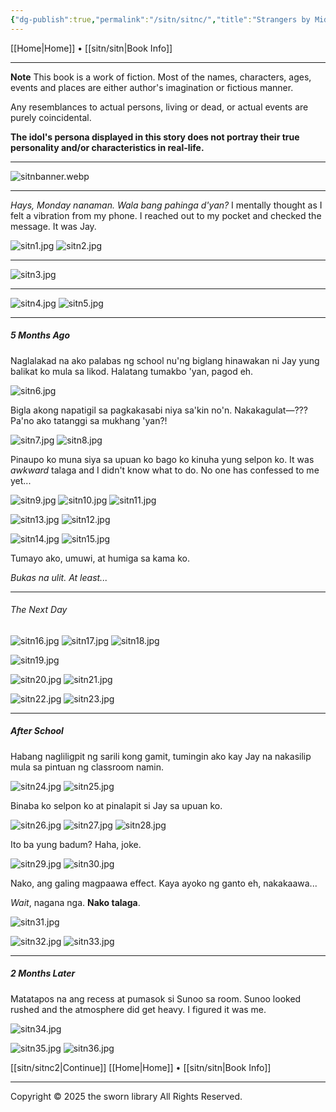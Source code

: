 ```yaml
---
{"dg-publish":true,"permalink":"/sitn/sitnc/","title":"Strangers by Midnight Page 1"}
---
```


[[Home\|Home]] • [[sitn/sitn\|Book Info]]

***

**Note**
This book is a work of fiction. Most of the names, characters, ages, events and places are either author's imagination or fictious manner.

Any resemblances to actual persons, living or dead, or actual events are purely coincidental.

**The idol's persona displayed in this story does not portray their true personality and/or characteristics in real-life.**

***

![sitnbanner.webp](/img/user/sitn/sitnbanner.webp)

***

*Hays, Monday nanaman. Wala bang pahinga d'yan?*  I mentally thought as I felt a vibration from my phone. I reached out to my pocket and checked the message. It was Jay.

![sitn1.jpg](/img/user/b%20storage/a%20storage/sitn1.jpg)
![sitn2.jpg](/img/user/b%20storage/a%20storage/sitn2.jpg)

***

![sitn3.jpg](/img/user/b%20storage/a%20storage/sitn3.jpg)

***

![sitn4.jpg](/img/user/b%20storage/a%20storage/sitn4.jpg)
![sitn5.jpg](/img/user/b%20storage/a%20storage/sitn5.jpg)

***

##### 5 Months Ago
Naglalakad na ako palabas ng school nu'ng biglang hinawakan ni Jay yung balikat ko mula sa likod. Halatang tumakbo 'yan, pagod eh.

![sitn6.jpg](/img/user/b%20storage/a%20storage/sitn6.jpg)

Bigla akong napatigil sa pagkakasabi niya sa'kin no'n. Nakakagulat—??? Pa'no ako tatanggi sa mukhang 'yan?!

![sitn7.jpg](/img/user/b%20storage/a%20storage/sitn7.jpg)
![sitn8.jpg](/img/user/b%20storage/a%20storage/sitn8.jpg)

Pinaupo ko muna siya sa upuan ko bago ko kinuha yung selpon ko. It was *awkward* talaga and I didn't know what to do. No one has confessed to me yet...

![sitn9.jpg](/img/user/b%20storage/a%20storage/sitn9.jpg)
![sitn10.jpg](/img/user/b%20storage/a%20storage/sitn10.jpg)
![sitn11.jpg](/img/user/b%20storage/a%20storage/sitn11.jpg)

![sitn13.jpg](/img/user/b%20storage/a%20storage/sitn13.jpg)
![sitn12.jpg](/img/user/b%20storage/a%20storage/sitn12.jpg)

![sitn14.jpg](/img/user/b%20storage/a%20storage/sitn14.jpg)
![sitn15.jpg](/img/user/b%20storage/a%20storage/sitn15.jpg)

Tumayo ako, umuwi, at humiga sa kama ko.

*Bukas na ulit. At least...*

***

###### The Next Day

![sitn16.jpg](/img/user/b%20storage/a%20storage/sitn16.jpg)
![sitn17.jpg](/img/user/b%20storage/a%20storage/sitn17.jpg)
![sitn18.jpg](/img/user/b%20storage/a%20storage/sitn18.jpg)

![sitn19.jpg](/img/user/b%20storage/a%20storage/sitn19.jpg)

![sitn20.jpg](/img/user/b%20storage/a%20storage/sitn20.jpg)
![sitn21.jpg](/img/user/b%20storage/a%20storage/sitn21.jpg)

![sitn22.jpg](/img/user/b%20storage/a%20storage/sitn22.jpg)
![sitn23.jpg](/img/user/b%20storage/a%20storage/sitn23.jpg) 

***
##### After School
Habang nagliligpit ng sarili kong gamit, tumingin ako kay Jay na nakasilip mula sa pintuan ng classroom namin. 

![sitn24.jpg](/img/user/b%20storage/a%20storage/sitn24.jpg)
![sitn25.jpg](/img/user/b%20storage/a%20storage/sitn25.jpg)

Binaba ko selpon ko at pinalapit si Jay sa upuan ko.

![sitn26.jpg](/img/user/b%20storage/a%20storage/sitn26.jpg)
![sitn27.jpg](/img/user/b%20storage/a%20storage/sitn27.jpg)
![sitn28.jpg](/img/user/b%20storage/a%20storage/sitn28.jpg)

Ito ba yung badum? Haha, joke.

![sitn29.jpg](/img/user/b%20storage/a%20storage/sitn29.jpg)
![sitn30.jpg](/img/user/b%20storage/a%20storage/sitn30.jpg)

Nako, ang galing magpaawa effect. Kaya ayoko ng ganto eh, nakakaawa...

*Wait*, nagana nga. **Nako talaga**.

![sitn31.jpg](/img/user/b%20storage/a%20storage/sitn31.jpg)

![sitn32.jpg](/img/user/b%20storage/a%20storage/sitn32.jpg)
![sitn33.jpg](/img/user/b%20storage/a%20storage/sitn33.jpg)

***
##### 2 Months Later

Matatapos na ang recess at pumasok si Sunoo sa room. Sunoo looked rushed and the atmosphere did get heavy. I figured it was me.

![sitn34.jpg](/img/user/b%20storage/a%20storage/sitn34.jpg)

![sitn35.jpg](/img/user/b%20storage/a%20storage/sitn35.jpg)
![sitn36.jpg](/img/user/b%20storage/a%20storage/sitn36.jpg)

[[sitn/sitnc2\|Continue]]
[[Home\|Home]] • [[sitn/sitn\|Book Info]]

***
Copyright © 2025 the sworn library
All Rights Reserved.

<script> function protectImages() { document.querySelectorAll('img:not([data-protected])').forEach(img => { img.setAttribute('data-protected', 'true'); img.style.pointerEvents = 'none'; img.draggable = false; img.style.userSelect = 'none'; img.style.webkitUserSelect = 'none'; Wrap with a div const wrapper = document.createElement('div'); wrapper.style.position = 'relative'; wrapper.style.display = 'inline-block'; wrapper.style.touchAction = 'none'; Transparent overlay const overlay = document.createElement('div'); overlay.style.position = 'absolute'; overlay.style.top = '0'; overlay.style.left = '0'; overlay.style.width = '100%'; overlay.style.height = '100%'; overlay.style.zIndex = '10'; overlay.style.background = 'transparent'; overlay.style.pointerEvents = 'auto'; Prevent long press on mobile overlay.addEventListener('touchstart', e => e.preventDefault()); overlay.addEventListener('contextmenu', e => e.preventDefault()); Replace image with wrapper img.parentNode.insertBefore(wrapper, img); wrapper.appendChild(img); wrapper.appendChild(overlay); }); } Initial run window.addEventListener('load', protectImages); If images load dynamically later const observer = new MutationObserver(protectImages); observer.observe(document.body, { childList: true, subtree: true }); Global context menu disable document.addEventListener('contextmenu', e => e.preventDefault(), { passive: false }); document.addEventListener('dragstart', e => e.preventDefault()); </script>